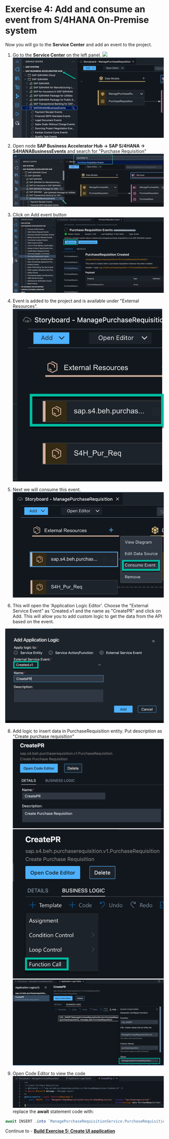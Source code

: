# Exercise 4: Add and consume an event from S/4HANA On-Premise system
Now you will go to the **Service Center** and add an event to the project.

1. Go to the **Service Center** on the left panel.
![](images/Event_000.png)
![](images/Event_001.png)

3. Open node **SAP Business Accelerator Hub -> SAP S/4HANA -> S4HANABusinessEvents** and search for "Purchase Requisition"
![](images/Event_002.png)

4. Click on Add event button
![](images/Event_009.png)

5. Event is added to the project and is available under "External Resources".
![](images/Event_003.png)

6. Next we will consume this event.
![](images/Event_004.png)

7. This will open the 'Application Logic Editor'. Choose the "External Service Event" as 'Created.v1 and the name as "CreatePR" and click on Add. This will allow you to add custom logic to get the data from the API based on the event. 

![](images/Event_010.png)

8. Add logic to insert data in PurchaseRequisition entity. Put description as "Create purchase requisition"
![](images/Event_005.png)
![](images/Event_006.png)
![](images/Event_007.png)

10. Open Code Editor to view the code
![](images/Event_008.png)
replace the **await** statement code with:
```js
await INSERT .into `ManagePurchaseRequisitionService.PurchaseRequisition` .entries({purchaserequisition:message.data.PurchaseRequisition});
```
Continue to - **[Build Exercise 5: Create UI application](../../../buildcode/exercises/ex5/README.md)**
